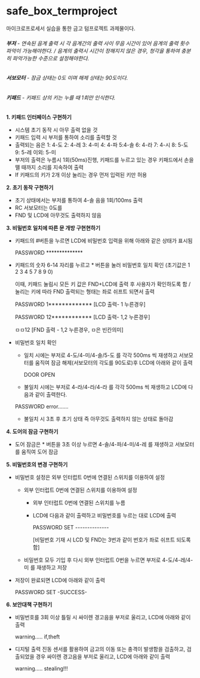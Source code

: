 # safe_box_termproject
마이크로프로세서 실습을 통한 금고 텀프로젝트 과제물이다.

###### **부저** - 연속된 음계 출력 시 각 음계간의 출력 사이 무음 시간이 있어 음계의 출력 횟수 파악이 가능해야한다. / 음계의 출력시 시간이 정해지지 않은 경우, 청각을 통하여 충분히 파악가능한 수준으로 설정해야한다. 


###### **서보모터** - 잠금 상태는 0도 이며 해제 상태는 90도이다. 


###### **키패드** - 키패드 상의 키는 누를 때 1회만 인식한다. 



**1. 키패드 인터페이스 구현하기**
   - 시스템 초기 동작 시 아무 출력 없을 것
   - 키패드 입력 시 부저를 통하여 소리를 출력할 것
   - 출력되는 음은 1: 4-도 2: 4-레 3: 4-미 4: 4-파 5:4-솔 6: 4-라 7: 4-시 8: 5-도 9: 5-레 이외: 5-미
   - 부저의 출력은 누름시 1회(50ms)진행, 키패드를 누르고 있는 경우 키패드에서 손을 뗄 때까지 소리를 지속하여 출력
   - If 키패드의 키가 2개 이상 눌리는 경우 먼저 입력된 키만 허용

**2. 초기 동작 구현하기**
   - 초기 상태에서는 부저를 통하여 4-솔 음을 1회/100ms 출력
   - RC 서보모터는 0도를
   - FND 및  LCD에 아무것도 출력하지 않음
  
**3. 비밀번호 일치에 따른 문 개방 구현현하기**
   - 키패드의 #버튼을 누르면 LCD에 비밀번호 입력을 위해 아래와 같은 상태가 표시됨

     
     PASSWORD **************

   - 키패드의 숫자 6-14 자리를 누르고 * 버튼을 눌러 비밀번호 일치 확인 (초기값은 1 2 3 4 5 7 8 9 0)


     이때, 키패드 눌림시 모든 키 값은 FND+LCD에 출력 후 사용자가 확인하도록 함 / 눌리는 키에 따라 FND 출력되는 형태는 좌로 쉬프트 되면서 출력

     
     PASSWORD
     1************* [LCD 출력- 1 누른경우]

     
     PASSWORD
     12************ [LCD 출력- 1,2 누른경우]

     
     ㅁㅁ12 [FND 출력 - 1,2 누른경우, ㅁ은 빈칸의미]

   - 비밀번호 일치 확인

     - 일치 시에는 부저로 4-도/4-미/4-솔/5-도 를 각각 500ms 씩 재생하고 서보모터를 움직여 잠금 해제(서보모터의 각도를 90도로)후 LCD에 아래와 같이 출력
    

       DOOR OPEN


     - 불일치 시에는 부저로 4-라/4-라/4-라 를 각각 500ms 씩 재생하고 LCD에 다음과 같이 출력한다. 


      PASSWORD error.......


     - 불일치 시 3초 후 초기 상태 즉 아무것도 출력하지 않는 상태로 돌아감



**4. 도어의 잠금 구현하기**
   - 도어 잠금은 * 버튼을 3초 이상 누르면 4-솔/4-파/4-미/4-레 를 재생하고 서보모터를 움직여 도어 잠금


**5. 비밀번호의 변경 구현하기**
   - 비밀번호 설정은 외부 인터럽트 0번에 연결된 스위치를 이용하여 설정
     - 외부 인터럽트 0번에 연결된 스위치를 이용하여 설정
       - 외부 인터럽트 0번에 연결된 스위치를 누름
       - LCD에 다음과 같이 출력하고 비밀번호를 누르는 대로 LCD에 출력
      
         
         PASSWORD SET --------------


         [비밀번호 기재 시 LCD 및 FND는 3번과 같이 번호가 좌로 쉬프트 되도록함]
     - 비밀번호 모두 기입 후 다시 외부 인터럽트 0번을 누르면 부저로 4-도/4-레/4-미 를 재생하고 저장
   - 저장이 완료되면 LCD에 아래와 같이 출력


     PASSWORD SET -SUCCESS- 


**6. 보안대책 구현하기**
   - 비밀번호를 3회 이상 틀릴 시 싸이렌 경고음을 부저로 울리고, LCD에 아래와 같이 출력

     
     warning..... if,theft
   - 디지털 출력 진동 센서를 활용하여 금고의 이동 또는 충격이 발생함을 검출하고, 검출되었을 경우 싸이렌 경고음을 부저로 울리고, LCD에 아래와 같이 출력


     warning..... stealing!!!
     
